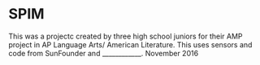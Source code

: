 # SPIM
This was a projectc created by three high school juniors for their AMP project in AP Language Arts/ American Literature. This uses sensors and code from SunFounder and ____________. 
November 2016
